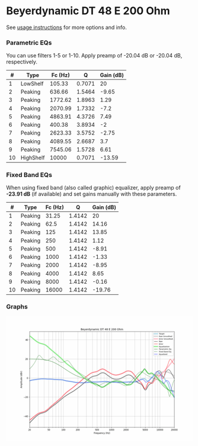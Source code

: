 # Beyerdynamic DT 48 E 200 Ohm
See [usage instructions](https://github.com/jaakkopasanen/AutoEq#usage) for more options and info.

### Parametric EQs
You can use filters 1-5 or 1-10. Apply preamp of -20.04 dB or -20.04 dB, respectively.

|   # | Type      |   Fc (Hz) |      Q |   Gain (dB) |
|-----|-----------|-----------|--------|-------------|
|   1 | LowShelf  |    105.33 | 0.7071 |       20    |
|   2 | Peaking   |    636.66 | 1.5464 |       -9.65 |
|   3 | Peaking   |   1772.62 | 1.8963 |        1.29 |
|   4 | Peaking   |   2070.99 | 1.7332 |       -7.2  |
|   5 | Peaking   |   4863.91 | 4.3726 |        7.49 |
|   6 | Peaking   |    400.38 | 3.8934 |       -2    |
|   7 | Peaking   |   2623.33 | 3.5752 |       -2.75 |
|   8 | Peaking   |   4089.55 | 2.6687 |        3.7  |
|   9 | Peaking   |   7545.06 | 1.5728 |        6.61 |
|  10 | HighShelf |  10000    | 0.7071 |      -13.59 |

### Fixed Band EQs
When using fixed band (also called graphic) equalizer, apply preamp of **-23.91 dB** (if available) and set gains manually with these parameters.

|   # | Type    |   Fc (Hz) |      Q |   Gain (dB) |
|-----|---------|-----------|--------|-------------|
|   1 | Peaking |     31.25 | 1.4142 |       20    |
|   2 | Peaking |     62.5  | 1.4142 |       14.16 |
|   3 | Peaking |    125    | 1.4142 |       13.85 |
|   4 | Peaking |    250    | 1.4142 |        1.12 |
|   5 | Peaking |    500    | 1.4142 |       -8.91 |
|   6 | Peaking |   1000    | 1.4142 |       -1.33 |
|   7 | Peaking |   2000    | 1.4142 |       -8.95 |
|   8 | Peaking |   4000    | 1.4142 |        8.65 |
|   9 | Peaking |   8000    | 1.4142 |       -0.16 |
|  10 | Peaking |  16000    | 1.4142 |      -19.76 |

### Graphs
![](./Beyerdynamic%20DT%2048%20E%20200%20Ohm.png)
